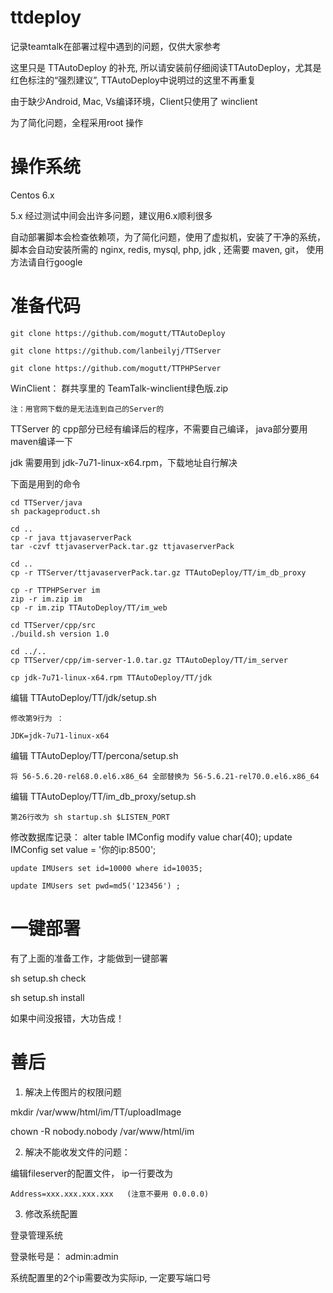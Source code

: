 ttdeploy
========

记录teamtalk在部署过程中遇到的问题，仅供大家参考

这里只是 TTAutoDeploy 的补充, 所以请安装前仔细阅读TTAutoDeploy，尤其是红色标注的“强烈建议”, TTAutoDeploy中说明过的这里不再重复

由于缺少Android, Mac, Vs编译环境，Client只使用了 winclient

为了简化问题，全程采用root 操作

# 操作系统

Centos 6.x 

5.x 经过测试中间会出许多问题，建议用6.x顺利很多

自动部署脚本会检查依赖项，为了简化问题，使用了虚拟机，安装了干净的系统，脚本会自动安装所需的 nginx, redis, mysql, php, jdk
, 还需要 maven, git， 使用方法请自行google

# 准备代码

````
git clone https://github.com/mogutt/TTAutoDeploy

git clone https://github.com/lanbeilyj/TTServer

git clone https://github.com/mogutt/TTPHPServer
````

WinClient：
	群共享里的 TeamTalk-winclient绿色版.zip
	
	注：用官网下载的是无法连到自己的Server的

TTServer 的 cpp部分已经有编译后的程序，不需要自己编译， java部分要用maven编译一下

jdk 需要用到 jdk-7u71-linux-x64.rpm，下载地址自行解决

下面是用到的命令

````
cd TTServer/java
sh packageproduct.sh

cd ..
cp -r java ttjavaserverPack
tar -czvf ttjavaserverPack.tar.gz ttjavaserverPack

cd ..
cp -r TTServer/ttjavaserverPack.tar.gz TTAutoDeploy/TT/im_db_proxy

cp -r TTPHPServer im
zip -r im.zip im
cp -r im.zip TTAutoDeploy/TT/im_web

cd TTServer/cpp/src
./build.sh version 1.0

cd ../..
cp TTServer/cpp/im-server-1.0.tar.gz TTAutoDeploy/TT/im_server

cp jdk-7u71-linux-x64.rpm TTAutoDeploy/TT/jdk

````

编辑 TTAutoDeploy/TT/jdk/setup.sh

	修改第9行为 ： 

	JDK=jdk-7u71-linux-x64


编辑 TTAutoDeploy/TT/percona/setup.sh

	将 56-5.6.20-rel68.0.el6.x86_64 全部替换为 56-5.6.21-rel70.0.el6.x86_64

编辑 TTAutoDeploy/TT/im_db_proxy/setup.sh

	第26行改为 sh startup.sh $LISTEN_PORT

修改数据库记录：
	alter table IMConfig modify value char(40);
	update IMConfig set value = '你的ip:8500';

	update IMUsers set id=10000 where id=10035;

	update IMUsers set pwd=md5('123456') ;

# 一键部署

有了上面的准备工作，才能做到一键部署

sh setup.sh check

sh setup.sh install

如果中间没报错，大功告成！


# 善后

1. 解决上传图片的权限问题

mkdir /var/www/html/im/TT/uploadImage

chown -R nobody.nobody /var/www/html/im

2. 解决不能收发文件的问题：

编辑fileserver的配置文件， ip一行要改为   

	Address=xxx.xxx.xxx.xxx   (注意不要用 0.0.0.0)


3. 修改系统配置

登录管理系统

登录帐号是： admin:admin

系统配置里的2个ip需要改为实际ip, 一定要写端口号

